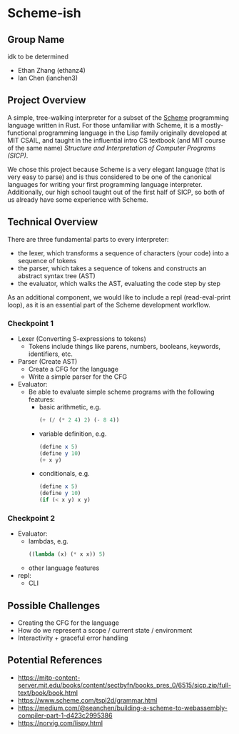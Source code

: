 # Scheme-ish

## Group Name

idk to be determined

- Ethan Zhang (ethanz4)
- Ian Chen (ianchen3)

## Project Overview

A simple, tree-walking interpreter for a subset of the [Scheme](https://en.wikipedia.org/wiki/Scheme_\(programming_language\)) programming language written in Rust.
For those unfamiliar with Scheme, it is a mostly-functional programming language in the Lisp family originally developed at MIT CSAIL, and
taught in the influential intro CS textbook (and MIT course of the same name) *Structure and Interpretation of Computer Programs (SICP)*.

We chose this project because Scheme is a very elegant language (that is very easy to parse) and is thus considered to be one of the
canonical languages for writing your first programming language interpreter.
Additionally, our high school taught out of the first half of SICP, so both of us already have some experience with Scheme.

## Technical Overview

There are three fundamental parts to every interpreter:
- the lexer, which transforms a sequence of characters (your code) into a sequence of tokens
- the parser, which takes a sequence of tokens and constructs an abstract syntax tree (AST)
- the evaluator, which walks the AST, evaluating the code step by step

As an additional component, we would like to include a repl (read-eval-print loop), as it is an essential part of the Scheme development workflow.

### Checkpoint 1

- Lexer (Converting S-expressions to tokens)
    - Tokens include things like parens, numbers, booleans, keywords, identifiers, etc.
- Parser (Create AST)
    - Create a CFG for the language
    - Write a simple parser for the CFG
- Evaluator:
    - Be able to evaluate simple scheme programs with the following features:
        - basic arithmetic, e.g.
          ```scheme
          (+ (/ (* 2 4) 2) (- 8 4))
          ```
        - variable definition, e.g.
          ```scheme
          (define x 5)
          (define y 10)
          (+ x y)
          ```
        - conditionals, e.g.
          ```scheme
          (define x 5)
          (define y 10)
          (if (< x y) x y)
          ```

### Checkpoint 2

- Evaluator:
    - lambdas, e.g.
      ```scheme
      ((lambda (x) (* x x)) 5)
      ```
    - other language features
- repl:
    - CLI

## Possible Challenges

- Creating the CFG for the language
- How do we represent a scope / current state / environment
- Interactivity + graceful error handling

## Potential References

- https://mitp-content-server.mit.edu/books/content/sectbyfn/books_pres_0/6515/sicp.zip/full-text/book/book.html
- https://www.scheme.com/tspl2d/grammar.html
- https://medium.com/@seanchen/building-a-scheme-to-webassembly-compiler-part-1-d423c2995386
- https://norvig.com/lispy.html
